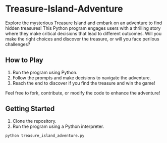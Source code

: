 # Treasure-Island-Adventure
Explore the mysterious Treasure Island and embark on an adventure to find hidden treasures! This Python program engages users with a thrilling story where they make critical decisions that lead to different outcomes. Will you make the right choices and discover the treasure, or will you face perilous challenges?

## How to Play
1. Run the program using Python.
2. Follow the prompts and make decisions to navigate the adventure.
3. Reach the end to discover if you find the treasure and win the game!

Feel free to fork, contribute, or modify the code to enhance the adventure!

## Getting Started
1. Clone the repository.
2. Run the program using a Python interpreter.

```bash
python treasure_island_adventure.py

